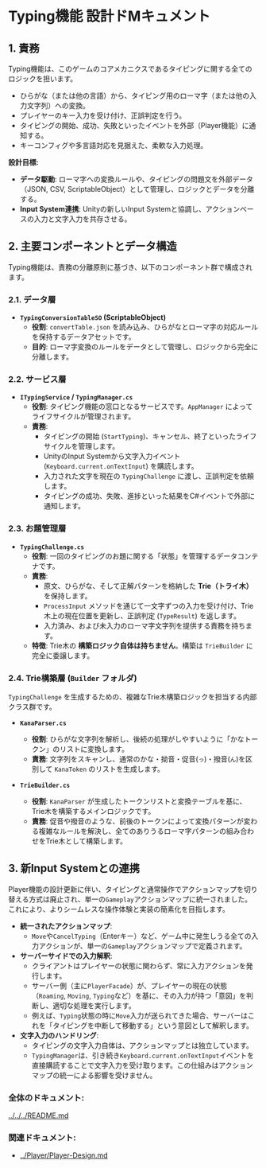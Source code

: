# **Typing機能 設計ドMキュメント**

## **1\. 責務**

Typing機能は、このゲームのコアメカニクスであるタイピングに関する全てのロジックを担います。

* ひらがな（または他の言語）から、タイピング用のローマ字（または他の入力文字列）への変換。  
* プレイヤーのキー入力を受け付け、正誤判定を行う。  
* タイピングの開始、成功、失敗といったイベントを外部（Player機能）に通知する。  
* キーコンフィグや多言語対応を見据えた、柔軟な入力処理。

**設計目標:**

* **データ駆動**: ローマ字への変換ルールや、タイピングの問題文を外部データ（JSON, CSV, ScriptableObject）として管理し、ロジックとデータを分離する。  
* **Input System連携**: Unityの新しいInput Systemと協調し、アクションベースの入力と文字入力を共存させる。

## **2\. 主要コンポーネントとデータ構造**

Typing機能は、責務の分離原則に基づき、以下のコンポーネント群で構成されます。

### **2.1. データ層**

*   **`TypingConversionTableSO` (ScriptableObject)**
    *   **役割**: `convertTable.json` を読み込み、ひらがなとローマ字の対応ルールを保持するデータアセットです。
    *   **目的**: ローマ字変換のルールをデータとして管理し、ロジックから完全に分離します。

### **2.2. サービス層**

*   **`ITypingService` / `TypingManager.cs`**
    *   **役割**: タイピング機能の窓口となるサービスです。`AppManager` によってライフサイクルが管理されます。
    *   **責務**:
        *   タイピングの開始 (`StartTyping`)、キャンセル、終了といったライフサイクルを管理します。
        *   UnityのInput Systemから文字入力イベント (`Keyboard.current.onTextInput`) を購読します。
        *   入力された文字を現在の `TypingChallenge` に渡し、正誤判定を依頼します。
        *   タイピングの成功、失敗、進捗といった結果をC#イベントで外部に通知します。

### **2.3. お題管理層**

*   **`TypingChallenge.cs`**
    *   **役割**: 一回のタイピングのお題に関する「状態」を管理するデータコンテナです。
    *   **責務**:
        *   原文、ひらがな、そして正解パターンを格納した **Trie（トライ木）** を保持します。
        *   `ProcessInput` メソッドを通じて一文字ずつの入力を受け付け、Trie木上の現在位置を更新し、正誤判定 (`TypeResult`) を返します。
        *   入力済み、および未入力のローマ字文字列を提供する責務を持ちます。
    *   **特徴**: Trie木の **構築ロジック自体は持ちません**。構築は `TrieBuilder` に完全に委譲します。

### **2.4. Trie構築層 (`Builder` フォルダ)**

`TypingChallenge` を生成するための、複雑なTrie木構築ロジックを担当する内部クラス群です。

*   **`KanaParser.cs`**
    *   **役割**: ひらがな文字列を解析し、後続の処理がしやすいように「かなトークン」のリストに変換します。
    *   **責務**: 文字列をスキャンし、通常のかな・拗音・促音(`っ`)・撥音(`ん`)を区別して `KanaToken` のリストを生成します。

*   **`TrieBuilder.cs`**
    *   **役割**: `KanaParser` が生成したトークンリストと変換テーブルを基に、Trie木を構築するメインロジックです。
    *   **責務**: 促音や撥音のような、前後のトークンによって変換パターンが変わる複雑なルールを解決し、全てのありうるローマ字パターンの組み合わせをTrie木として構築します。

## **3. 新Input Systemとの連携**

Player機能の設計更新に伴い、タイピングと通常操作でアクションマップを切り替える方式は廃止され、単一の`Gameplay`アクションマップに統一されました。これにより、よりシームレスな操作体験と実装の簡素化を目指します。

*   **統一されたアクションマップ**:
    *   `Move`や`CancelTyping`（Enterキー）など、ゲーム中に発生しうる全ての入力アクションが、単一の`Gameplay`アクションマップで定義されます。
*   **サーバーサイドでの入力解釈**:
    *   クライアントはプレイヤーの状態に関わらず、常に入力アクションを発行します。
    *   サーバー側（主に`PlayerFacade`）が、プレイヤーの現在の状態（`Roaming`, `Moving`, `Typing`など）を基に、その入力が持つ「意図」を判断し、適切な処理を実行します。
    *   例えば、`Typing`状態の時に`Move`入力が送られてきた場合、サーバーはこれを「タイピングを中断して移動する」という意図として解釈します。
*   **文字入力のハンドリング**:
    *   タイピングの文字入力自体は、アクションマップとは独立しています。
    *   `TypingManager`は、引き続き`Keyboard.current.onTextInput`イベントを直接購読することで文字入力を受け取ります。この仕組みはアクションマップの統一による影響を受けません。

### **全体のドキュメント:**　
[../../../README.md](../../../README.md)
### **関連ドキュメント:**
* [../Player/Player-Design.md](../Player/Player-Design.md)